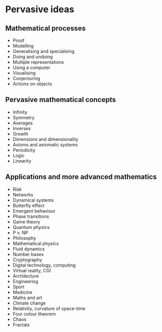 Pervasive ideas
===============

Mathematical processes
----------------------

- Proof
- Modelling
- Generalising and specialising
- Doing and undoing
- Multiple representations
- Using a computer
- Visualising
- Conjecturing
- Actions on objects

Pervasive mathematical concepts
-------------------------------

- Infinity
- Symmetry
- Averages
- Inverses
- Growth
- Dimensions and dimensionality
- Axioms and axiomatic systems
- Periodicity
- Logic
- Linearity

Applications and more advanced mathematics
------------------------------------------

- Risk
- Networks
- Dynamical systems
- Butterfly effect
- Emergent behaviour
- Phase transitions
- Game theory
- Quantum physics
- P v. NP
- Philosophy
- Mathematical physics
- Fluid dynamics
- Number bases
- Cryptography
- Digital technology, computing
- Virtual reality, CGI
- Architecture
- Engineering
- Sport
- Medicine
- Maths and art
- Climate change
- Relativity, curvature of space-time
- Four colour theorem
- Chaos
- Fractals